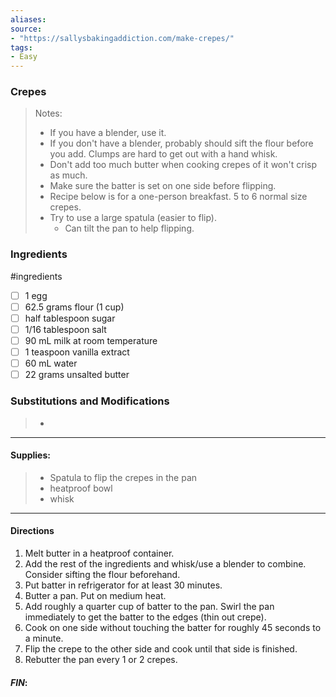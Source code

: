 ```yaml
---
aliases: 
source: 
- "https://sallysbakingaddiction.com/make-crepes/"
tags:
- Easy
---
```

### Crepes 

 >Notes: 
> - If you have a blender, use it.
> - If you don't have a blender, probably should sift the flour before you add. Clumps are hard to get out with a hand whisk. 
> - Don't add too much butter when cooking crepes of it won't crisp as much.
> - Make sure the batter is set on one side before flipping. 
> - Recipe below is for a one-person breakfast. 5 to 6 normal size crepes. 
> - Try to use a large spatula (easier to flip).
> 	- Can tilt the pan to help flipping. 

### Ingredients
#ingredients 
- [ ] 1 egg
- [ ] 62.5 grams flour (1 cup)
- [ ] half tablespoon sugar
- [ ] 1/16 tablespoon salt
- [ ] 90 mL milk at room temperature
- [ ] 1 teaspoon vanilla extract
- [ ] 60 mL water
- [ ] 22 grams unsalted butter 
### Substitutions and Modifications
> - 
---
#### Supplies:
> - Spatula to flip the crepes in the pan
> - heatproof bowl
> - whisk

---
#### Directions
1. Melt butter in a heatproof container.
2. Add the rest of the ingredients and whisk/use a blender to combine. Consider sifting the flour beforehand.
3. Put batter in refrigerator for at least 30 minutes.
4. Butter a pan. Put on medium heat.
5. Add roughly a quarter cup of batter to the pan. Swirl the pan immediately to get the batter to the edges (thin out crepe).
6. Cook on one side without touching the batter for roughly 45 seconds to a minute.
7. Flip the crepe to the other side and cook until that side is finished.
8. Rebutter the pan every 1 or 2 crepes. 

#### *FIN*:
